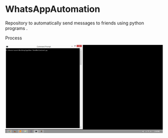 # WhatsAppAutomation
Repository to automatically send messages to friends using python programs .


Process

![alt tag](https://raw.githubusercontent.com/upa8/WhatsAppAutomation/master/Screenshots/1.png)